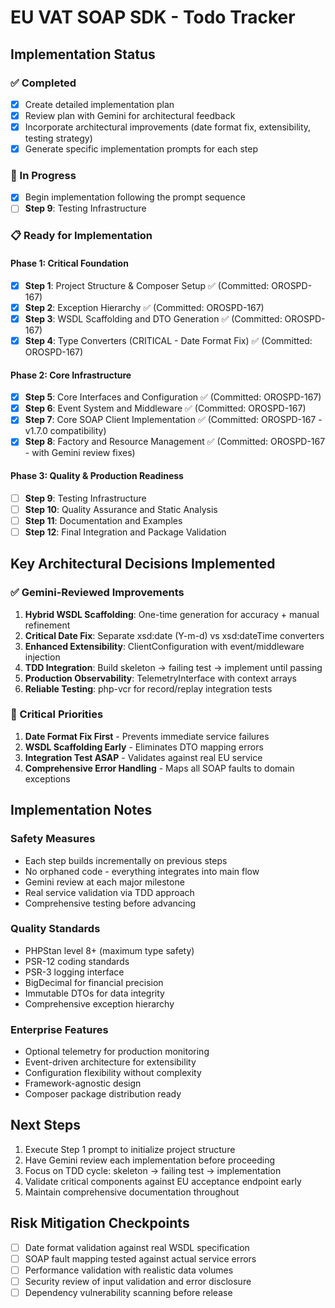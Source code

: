 # EU VAT SOAP SDK - Todo Tracker

## Implementation Status

### ✅ Completed
- [x] Create detailed implementation plan
- [x] Review plan with Gemini for architectural feedback
- [x] Incorporate architectural improvements (date format fix, extensibility, testing strategy)
- [x] Generate specific implementation prompts for each step

### 🔄 In Progress
- [x] Begin implementation following the prompt sequence
- [ ] **Step 9**: Testing Infrastructure

### 📋 Ready for Implementation

#### Phase 1: Critical Foundation
- [x] **Step 1**: Project Structure & Composer Setup ✅ (Committed: OROSPD-167)
- [x] **Step 2**: Exception Hierarchy ✅ (Committed: OROSPD-167)  
- [x] **Step 3**: WSDL Scaffolding and DTO Generation ✅ (Committed: OROSPD-167)
- [x] **Step 4**: Type Converters (CRITICAL - Date Format Fix) ✅ (Committed: OROSPD-167)

#### Phase 2: Core Infrastructure  
- [x] **Step 5**: Core Interfaces and Configuration ✅ (Committed: OROSPD-167)
- [x] **Step 6**: Event System and Middleware ✅ (Committed: OROSPD-167)
- [x] **Step 7**: Core SOAP Client Implementation ✅ (Committed: OROSPD-167 - v1.7.0 compatibility)
- [x] **Step 8**: Factory and Resource Management ✅ (Committed: OROSPD-167 - with Gemini review fixes)

#### Phase 3: Quality & Production Readiness
- [ ] **Step 9**: Testing Infrastructure
- [ ] **Step 10**: Quality Assurance and Static Analysis  
- [ ] **Step 11**: Documentation and Examples
- [ ] **Step 12**: Final Integration and Package Validation

## Key Architectural Decisions Implemented

### ✅ Gemini-Reviewed Improvements
1. **Hybrid WSDL Scaffolding**: One-time generation for accuracy + manual refinement
2. **Critical Date Fix**: Separate xsd:date (Y-m-d) vs xsd:dateTime converters  
3. **Enhanced Extensibility**: ClientConfiguration with event/middleware injection
4. **TDD Integration**: Build skeleton → failing test → implement until passing
5. **Production Observability**: TelemetryInterface with context arrays
6. **Reliable Testing**: php-vcr for record/replay integration tests

### 🎯 Critical Priorities
1. **Date Format Fix First** - Prevents immediate service failures
2. **WSDL Scaffolding Early** - Eliminates DTO mapping errors
3. **Integration Test ASAP** - Validates against real EU service
4. **Comprehensive Error Handling** - Maps all SOAP faults to domain exceptions

## Implementation Notes

### Safety Measures
- Each step builds incrementally on previous steps
- No orphaned code - everything integrates into main flow
- Gemini review at each major milestone
- Real service validation via TDD approach
- Comprehensive testing before advancing

### Quality Standards
- PHPStan level 8+ (maximum type safety)
- PSR-12 coding standards  
- PSR-3 logging interface
- BigDecimal for financial precision
- Immutable DTOs for data integrity
- Comprehensive exception hierarchy

### Enterprise Features
- Optional telemetry for production monitoring
- Event-driven architecture for extensibility  
- Configuration flexibility without complexity
- Framework-agnostic design
- Composer package distribution ready

## Next Steps
1. Execute Step 1 prompt to initialize project structure
2. Have Gemini review each implementation before proceeding
3. Focus on TDD cycle: skeleton → failing test → implementation
4. Validate critical components against EU acceptance endpoint early
5. Maintain comprehensive documentation throughout

## Risk Mitigation Checkpoints
- [ ] Date format validation against real WSDL specification
- [ ] SOAP fault mapping tested against actual service errors  
- [ ] Performance validation with realistic data volumes
- [ ] Security review of input validation and error disclosure
- [ ] Dependency vulnerability scanning before release